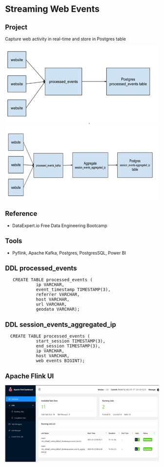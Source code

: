 # Streaming Web Events

## Project
Capture web activity in real-time and store in Postgres table

<img src="https://github.com/Sarah269/bug-free-octo-sniffle/blob/main/StreamingWebEvents/processed_events_flow.png" height=250>

<img src="https://github.com/Sarah269/bug-free-octo-sniffle/blob/main/StreamingWebEvents/agg_events_flow.png" height=250>

## Reference
- DataExpert.io Free Data Engineering Bootcamp

## Tools
- Pyflink, Apache Kafka, Postgres, PostgresSQL, Power BI

## DDL processed_events
<pre>
   CREATE TABLE processed_events (
            ip VARCHAR,
            event_timestamp TIMESTAMP(3),
            referrer VARCHAR,
            host VARCHAR,
            url VARCHAR,
            geodata VARCHAR);
</pre>

## DDL session_events_aggregated_ip
<pre>
  CREATE TABLE processed_events (
            start_session TIMESTAMP(3),
            end_session TIMESTAMP(3),
            ip VARCHAR,
            host VARCHAR,
            web_events BIGINT);
</pre>

## Apache Flink UI

<img src="https://github.com/Sarah269/bug-free-octo-sniffle/blob/main/StreamingWebEvents/ApacheFlinkDashboard.png" height=250>



